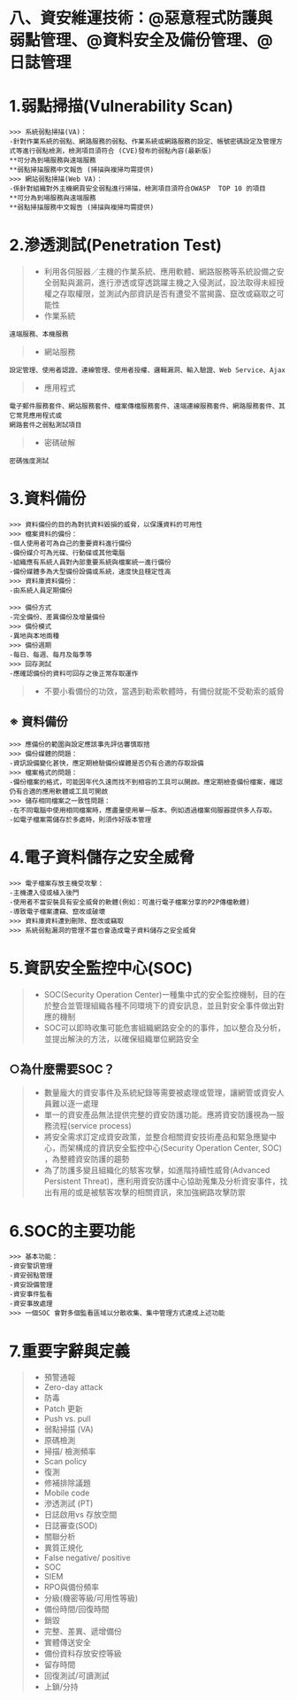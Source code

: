 # 八、資安維運技術：@惡意程式防護與弱點管理、@資料安全及備份管理、@日誌管理

# 1.弱點掃描(Vulnerability Scan)
```
>>> 系統弱點掃描(VA)：
-針對作業系統的弱點、網路服務的弱點、作業系統或網路服務的設定、帳號密碼設定及管理方式等進行弱點檢測，檢測項目須符合 (CVE)發布的弱點內容(最新版) 
**可分為到場服務與遠端服務
**弱點掃描服務中文報告 (掃描與複掃均需提供)
>>> 網站弱點掃描(Web VA)：
-係針對組織對外主機網頁安全弱點進行掃描，檢測項目須符合OWASP  TOP 10 的項目
**可分為到場服務與遠端服務
**弱點掃描服務中文報告 (掃描與複掃均需提供)
```
# 2.滲透測試(Penetration Test)
>* 利用各伺服器／主機的作業系統、應用軟體、網路服務等系統設備之安全弱點與漏洞，進行滲透或穿透跳躍主機之入侵測試，設法取得未經授權之存取權限，並測試內部資訊是否有遭受不當揭露、竄改或竊取之可能性
>* 作業系統
```
遠端服務、本機服務
```
>* 網站服務
```
設定管理、使用者認證、連線管理、使用者授權、邏輯漏洞、輸入驗證、Web Service、Ajax
```
>* 應用程式
```
電子郵件服務套件、網站服務套件、檔案傳檔服務套件、遠端連線服務套件、網路服務套件、其它常見應用程式或
網路套件之弱點測試項目
```
>* 密碼破解
```
密碼強度測試
```
# 3.資料備份
```
>>> 資料備份的目的為對抗資料毀損的威脅，以保護資料的可用性
>>> 檔案資料的備份：
-個人使用者可為自己的重要資料進行備份
-備份媒介可為光碟、行動碟或其他電腦
-組織應有系統人員對內部重要系統與檔案統一進行備份
-備份媒體多為大型備份設備或系統，速度快且穩定性高
>>> 資料庫資料備份：
-由系統人員定期備份
```
```
>>> 備份方式
-完全備份、差異備份及增量備份
>>> 備份模式
-異地與本地兩種
>>> 備份週期
-每日、每週、每月及每季等
>>> 回存測試
-應確認備份的資料可回存之後正常存取運作 
```
>* 不要小看備份的功效，當遇到勒索軟體時，有備份就能不受勒索的威脅
## ※ 資料備份
```
>>> 應備份的範圍與設定應該事先評估審慎取捨
>>> 備份媒體的問題：
-資訊設備變化甚快，應定期檢驗備份媒體是否仍有合適的存取設備
>>> 檔案格式的問題：
-備份檔案的格式，可能因年代久遠而找不到相容的工具可以開啟。應定期檢查備份檔案，確認仍有合適的應用軟體或工具可開啟
>>> 儲存相同檔案之一致性問題：
-在不同電腦中使用相同檔案時，應盡量使用單一版本。例如透過檔案伺服器提供多人存取。
-如電子檔案需儲存於多處時，則須作好版本管理
```
# 4.電子資料儲存之安全威脅
```
>>> 電子檔案存放主機受攻擊：
-主機遭入侵或植入後門
-使用者不當安裝具有安全威脅的軟體(例如：可進行電子檔案分享的P2P傳檔軟體)
-導致電子檔案遭竊、竄改或破壞
>>> 資料庫資料遭到刪除、竄改或竊取
>>> 系統弱點漏洞的管理不當也會造成電子資料儲存之安全威脅
```
# 5.資訊安全監控中心(SOC)
>* SOC(Security Operation Center)一種集中式的安全監控機制，目的在於整合並管理組織各種不同環境下的資安訊息，並且對安全事件做出對應的機制
>* SOC可以即時收集可能危害組織網路安全的的事件，加以整合及分析，並提出解決的方法，以確保組織單位網路安全
## ○為什麼需要SOC？
>* 數量龐大的資安事件及系統紀錄等需要被處理或管理，讓網管或資安人員難以逐一處理
>* 單一的資安產品無法提供完整的資安防護功能。應將資安防護視為一服務流程(service process)
>* 將安全需求訂定成資安政策，並整合相關資安技術產品和緊急應變中心，而架構成的資訊安全監控中心(Security Operation Center, SOC) ，為整體資安防護的趨勢
>* 為了防護多變且組織化的駭客攻擊，如進階持續性威脅(Advanced Persistent Threat)，應利用資安防護中心協助蒐集及分析資安事件，找出有用的或是被駭客攻擊的相關資訊，來加強網路攻擊防禦
# 6.SOC的主要功能
```
>>> 基本功能：
-資安警訊管理
-資安弱點管理
-資安設備管理
-資安事件監看
-資安事故處理
>>> 一個SOC 會對多個監看區域以分散收集、集中管理方式達成上述功能
```
# 7.重要字辭與定義
>* 預警通報
>* Zero-day attack
>* 防毒
>* Patch 更新
>* Push vs. pull
>* 弱點掃描 (VA)
>* 原碼檢測
>* 掃描/ 檢測頻率
>* Scan policy
>* 復測
>* 修補排除議題
>* Mobile code
>* 滲透測試 (PT)
>* 日誌啟用vs 存放空間
>* 日誌審查(SOD)
>* 關聯分析
>* 異質正規化
>* False negative/  positive
>* SOC
>* SIEM
>* RPO與備份頻率
>* 分級(機密等級/可用性等級)
>* 備份時間/回復時間
>* 銷毀
>* 完整、差異、遞增備份
>* 實體傳送安全
>* 備份資料存放安控等級
>* 留存時間
>* 回復測試/可讀測試
>* 上鎖/分持
